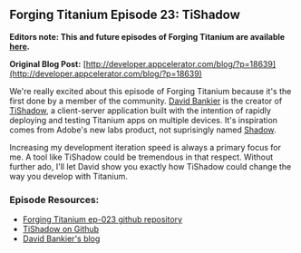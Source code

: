 ## Forging Titanium Episode 23: TiShadow**Editors note: This and future episodes of Forging Titanium are available [here](http://vimeopro.com/appcelerator/forging-titanium).****Original Blog Post:** [http://developer.appcelerator.com/blog/?p=18639](http://developer.appcelerator.com/blog/?p=18639)We're really excited about this episode of Forging Titanium because it's the first done by a member of the community. [David Bankier](https://twitter.com/#!/davidbankier) is the creator of [TiShadow](https://github.com/dbankier/TiShadow), a client-server application built with the intention of rapidly deploying and testing Titanium apps on multiple devices. It's inspiration comes from Adobe's new labs product, not suprisingly named [Shadow](http://labs.adobe.com/technologies/shadow/).Increasing my development iteration speed is always a primary focus for me. A tool like TiShadow could be tremendous in that respect. Without further ado, I'll let David show you exactly how TiShadow could change the way you develop with Titanium.### Episode Resources:* [Forging Titanium ep-023 github repository](https://github.com/appcelerator-developer-relations/Forging-Titanium/tree/master/ep-023)* [TiShadow on Github](https://github.com/dbankier/TiShadow)* [David Bankier's blog](http://yydigital.com/blog)